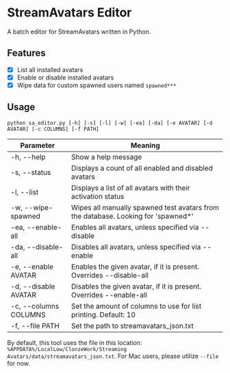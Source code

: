 # StreamAvatars Editor
A batch editor for StreamAvatars written in Python.

## Features
- [x] List all installed avatars
- [x] Enable or disable installed avatars
- [x] Wipe data for custom spawned users named `spawned***`

## Usage
`python sa_editor.py [-h] [-s] [-l] [-w] [-ea] [-da] [-e AVATAR] [-d AVATAR] [-c COLUMNS] [-f PATH]`

Parameter             | Meaning
----------------------|----------
-h, --help            | Show a help message
-s, --status          | Displays a count of all enabled and disabled avatars
-l, --list            | Displays a list of all avatars with their activation status
-w, --wipe-spawned    | Wipes all manually spawned test avatars from the database. Looking for 'spawned*'
-ea, --enable-all     | Enables all avatars, unless specified via --disable
-da, --disable-all    | Disables all avatars, unless specified via --enable
-e, --enable AVATAR   | Enables the given avatar, if it is present. Overrides --disable-all
-d, --disable AVATAR  | Disables the given avatar, if it is present. Overrides --enable-all
-c, --columns COLUMNS | Set the amount of columns to use for list printing. Default: 10
-f, --file PATH       | Set the path to streamavatars_json.txt

By default, this tool uses the file in this location:
`%APPDATA%/LocalLow/ClonzeWork/Streaming Avatars/data/streamavatars_json.txt`. For Mac users, please utilize `--file` for now.